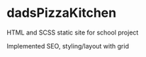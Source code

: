 # dadsPizzaKitchen

HTML and SCSS static site for school project

Implemented SEO, styling/layout with grid
